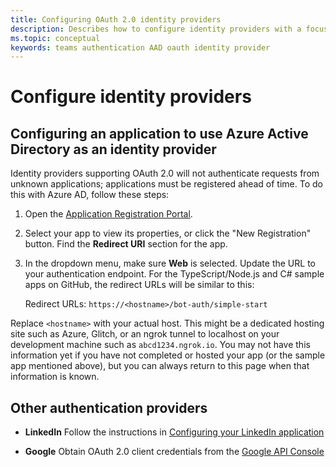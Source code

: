 ```yaml
---
title: Configuring OAuth 2.0 identity providers
description: Describes how to configure identity providers with a focus on Azure AD
ms.topic: conceptual
keywords: teams authentication AAD oauth identity provider
---
```

# Configure identity providers

## Configuring an application to use Azure Active Directory as an identity provider

Identity providers supporting OAuth 2.0 will not authenticate requests from unknown applications; applications must be registered ahead of time. To do this with Azure AD, follow these steps:

1. Open the [Application Registration Portal](https://ms.portal.azure.com/#blade/Microsoft_AAD_RegisteredApps/ApplicationsListBlade).

2. Select your app to view its properties, or click the "New Registration" button. Find the **Redirect URI** section for the app.

3. In the dropdown menu, make sure **Web** is selected. Update the URL to your authentication endpoint. For the TypeScript/Node.js and C# sample apps on GitHub, the redirect URLs will be similar to this:

    Redirect URLs: `https://<hostname>/bot-auth/simple-start`

Replace `<hostname>` with your actual host. This might be a dedicated hosting site such as Azure, Glitch, or an ngrok tunnel to localhost on your development machine such as `abcd1234.ngrok.io`. You may not have this information yet if you have not completed or hosted your app (or the sample app mentioned above), but you can always return to this page when that information is known.

## Other authentication providers

* **LinkedIn** Follow the instructions in [Configuring your LinkedIn application](https://developer.linkedin.com/docs/oauth2)

* **Google** Obtain OAuth 2.0 client credentials from the [Google API Console](https://console.developers.google.com/)
